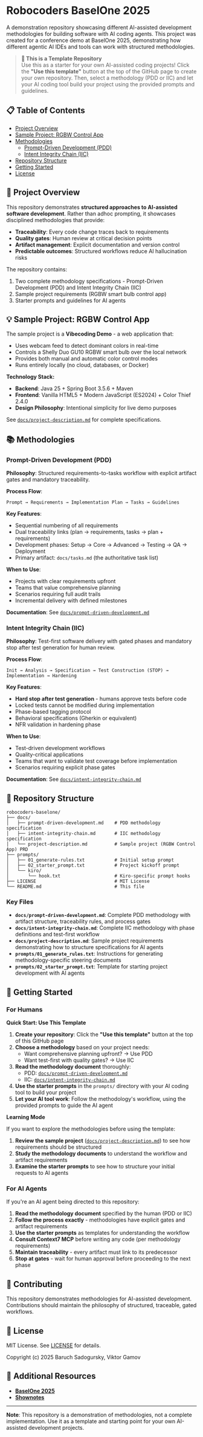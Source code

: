 # Robocoders BaselOne 2025

A demonstration repository showcasing different AI-assisted development methodologies for building software with AI coding agents. 
This project was created for a conference demo at BaselOne 2025, demonstrating how different agentic AI IDEs and tools can work with structured methodologies.

> **🎯 This is a Template Repository**  
> Use this as a starter for your own AI-assisted coding projects! 
> Click the **"Use this template"** button at the top of the GitHub page to create your own repository.
> Then, select a methodology (PDD or IIC) and let your AI coding tool build your project using the provided prompts and guidelines.

## 📋 Table of Contents

- [Project Overview](#project-overview)
- [Sample Project: RGBW Control App](#sample-project-rgbw-control-app)
- [Methodologies](#methodologies)
  - [Prompt-Driven Development (PDD)](#prompt-driven-development-pdd)
  - [Intent Integrity Chain (IIC)](#intent-integrity-chain-iic)
- [Repository Structure](#repository-structure)
- [Getting Started](#getting-started)
- [License](#license)

## 🎯 Project Overview

This repository demonstrates **structured approaches to AI-assisted software development**. 
Rather than adhoc prompting, it showcases disciplined methodologies that provide:

- **Traceability**: Every code change traces back to requirements
- **Quality gates**: Human review at critical decision points
- **Artifact management**: Explicit documentation and version control
- **Predictable outcomes**: Structured workflows reduce AI hallucination risks

The repository contains:
1. Two complete methodology specifications - Prompt-Driven Development (PDD) and Intent Integrity Chain (IIC)
2. Sample project requirements (RGBW smart bulb control app)
3. Starter prompts and guidelines for AI agents

## 💡 Sample Project: RGBW Control App

The sample project is a **Vibecoding Demo** - a web application that:

- Uses webcam feed to detect dominant colors in real-time
- Controls a Shelly Duo GU10 RGBW smart bulb over the local network
- Provides both manual and automatic color control modes
- Runs entirely locally (no cloud, databases, or Docker)

**Technology Stack:**
- **Backend**: Java 25 + Spring Boot 3.5.6 + Maven
- **Frontend**: Vanilla HTML5 + Modern JavaScript (ES2024) + Color Thief 2.4.0
- **Design Philosophy**: Intentional simplicity for live demo purposes

See [`docs/project-description.md`](docs/project-description.md) for complete specifications.

## 📚 Methodologies

### Prompt-Driven Development (PDD)

**Philosophy**: Structured requirements-to-tasks workflow with explicit artifact gates and mandatory traceability.

**Process Flow**:
```
Prompt → Requirements → Implementation Plan → Tasks → Guidelines
```

**Key Features**:
- Sequential numbering of all requirements
- Dual traceability links (plan → requirements, tasks → plan + requirements)
- Development phases: Setup → Core → Advanced → Testing → QA → Deployment
- Primary artifact: `docs/tasks.md` (the authoritative task list)

**When to Use**:
- Projects with clear requirements upfront
- Teams that value comprehensive planning
- Scenarios requiring full audit trails
- Incremental delivery with defined milestones

**Documentation**: See [`docs/prompt-driven-development.md`](docs/prompt-driven-development.md)

### Intent Integrity Chain (IIC)

**Philosophy**: Test-first software delivery with gated phases and mandatory stop after test generation for human review.

**Process Flow**:
```
Init → Analysis → Specification → Test Construction (STOP) → Implementation → Hardening
```

**Key Features**:
- **Hard stop after test generation** - humans approve tests before code
- Locked tests cannot be modified during implementation
- Phase-based tagging protocol
- Behavioral specifications (Gherkin or equivalent)
- NFR validation in hardening phase

**When to Use**:
- Test-driven development workflows
- Quality-critical applications
- Teams that want to validate test coverage before implementation
- Scenarios requiring explicit phase gates

**Documentation**: See [`docs/intent-integrity-chain.md`](docs/intent-integrity-chain.md)

## 📁 Repository Structure

```
robocoders-baselone/
├── docs/
│   ├── prompt-driven-development.md    # PDD methodology specification
│   ├── intent-integrity-chain.md       # IIC methodology specification
│   └── project-description.md          # Sample project (RGBW Control App) PRD
├── prompts/
│   ├── 01_generate-rules.txt           # Initial setup prompt
│   ├── 02_starter_prompt.txt           # Project kickoff prompt
│   └── kiro/
│       └── hook.txt                    # Kiro-specific prompt hooks
├── LICENSE                             # MIT License
└── README.md                           # This file
```

### Key Files

- **`docs/prompt-driven-development.md`**: Complete PDD methodology with artifact structure, traceability rules, and process gates
- **`docs/intent-integrity-chain.md`**: Complete IIC methodology with phase definitions and test-first workflow
- **`docs/project-description.md`**: Sample project requirements demonstrating how to structure specifications for AI agents
- **`prompts/01_generate_rules.txt`**: Instructions for generating methodology-specific steering documents
- **`prompts/02_starter_prompt.txt`**: Template for starting project development with AI agents

## 🚀 Getting Started

### For Humans

**Quick Start: Use This Template**

1. **Create your repository**: Click the **"Use this template"** button at the top of this GitHub page
2. **Choose a methodology** based on your project needs:
   - Want comprehensive planning upfront? → Use PDD
   - Want test-first with quality gates? → Use IIC
3. **Read the methodology document** thoroughly:
   - PDD: [`docs/prompt-driven-development.md`](docs/prompt-driven-development.md)
   - IIC: [`docs/intent-integrity-chain.md`](docs/intent-integrity-chain.md)
4. **Use the starter prompts** in the `prompts/` directory with your AI coding tool to build your project
5. **Let your AI tool work**: Follow the methodology's workflow, using the provided prompts to guide the AI agent

**Learning Mode**

If you want to explore the methodologies before using the template:

1. **Review the sample project** ([`docs/project-description.md`](docs/project-description.md)) to see how requirements should be structured
2. **Study the methodology documents** to understand the workflow and artifact requirements
3. **Examine the starter prompts** to see how to structure your initial requests to AI agents

### For AI Agents

If you're an AI agent being directed to this repository:

1. **Read the methodology document** specified by the human (PDD or IIC)
2. **Follow the process exactly** - methodologies have explicit gates and artifact requirements
3. **Use the starter prompts** as templates for understanding the workflow
4. **Consult Context7 MCP** before writing any code (per methodology requirements)
5. **Maintain traceability** - every artifact must link to its predecessor
6. **Stop at gates** - wait for human approval before proceeding to the next phase

## 🤝 Contributing

This repository demonstrates methodologies for AI-assisted development. 
Contributions should maintain the philosophy of structured, traceable, gated workflows.

## 📄 License

MIT License.
See [LICENSE](LICENSE) for details.

Copyright (c) 2025 Baruch Sadogursky, Viktor Gamov

## 🔗 Additional Resources

- [**BaselOne 2025**](https://baselone.org/en/baselone-home/#schedule)
- [**Shownotes**](https://shownotes.tuxcare.com/robocoders-judgment-day-ai-ides-face-off-baselone-2025/)

---

**Note**: This repository is a demonstration of methodologies, not a complete implementation. 
Use it as a template and starting point for your own AI-assisted development projects.
